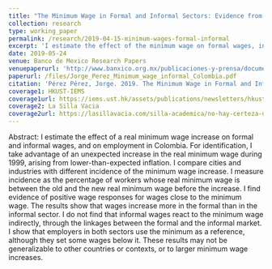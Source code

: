 ```yaml
---
title: "The Minimum Wage in Formal and Informal Sectors: Evidence from an Inflation Shock in Colombia (Accepted, *World Development*)"
collection: research
type: working_paper
permalink: /research/2019-04-15-minimum-wages-formal-informal
excerpt: 'I estimate the effect of the minimum wage on formal wages, informal wages, and employment in Colombia. I exploit an unexpected increase in the real minimum wage during the 1999 Colombian economic crisis to estimate short- term effects of the minimum wage along the distribution of wages in both sectors. I find evidence of wage responses, with a stronger incidence in the formal sector. '
date: 2019-05-24
venue: Banco de Mexico Research Papers
venuepaperurl: 'http://www.banxico.org.mx/publicaciones-y-prensa/documentos-de-investigacion-del-banco-de-mexico/%7B344E41EF-5105-C5FF-74D6-8FA5D7D089AC%7D.pdf'
paperurl: /files/Jorge_Perez_Minimum_wage_informal_Colombia.pdf
citation: 'Pérez Pérez, Jorge. 2019. The Minimum Wage in Formal and Informal Sectors: Evidence from an Inflation Shock in Colombia. Banco de México Research Papers 2019-13. Banco de Mexico.'
coverage1: HKUST-IEMS 
coverage1url: https://iems.ust.hk/assets/publications/newsletters/hkust-iems-newsletter-spring-2017-web.pdf
coverage2: La Silla Vacia
coverage2url: https://lasillavacia.com/silla-academica/no-hay-certeza-de-que-subir-el-minimo-aumente-el-desempleo-63934
---
```

Abstract: I estimate the effect of a real minimum wage increase on formal and informal wages, and on employment in Colombia. For identification, I take advantage of an unexpected increase in the real minimum wage during 1999, arising from lower-than-expected inflation. I compare cities and industries with different incidence of the minimum wage increase. I measure incidence as the percentage of workers whose real minimum wage is between the old and the new real minimum wage before the increase. I find evidence of positive wage responses for wages close to the minimum wage. The results show that wages increase more in the formal than in the informal sector. I do not find that informal wages react to the minimum wage indirectly, through the linkages between the formal and the informal market. I show that employers in both sectors use the minimum as a reference, although they set some wages below it. These results may not be generalizable to other countries or contexts, or to larger minimum wage increases.


